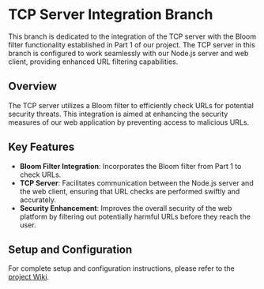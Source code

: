 # TCP Server Integration Branch

This branch is dedicated to the integration of the TCP server with the Bloom filter functionality established in Part 1 of our project. The TCP server in this branch is configured to work seamlessly with our Node.js server and web client, providing enhanced URL filtering capabilities.

## Overview

The TCP server utilizes a Bloom filter to efficiently check URLs for potential security threats. This integration is aimed at enhancing the security measures of our web application by preventing access to malicious URLs.

## Key Features

- **Bloom Filter Integration**: Incorporates the Bloom filter from Part 1 to check URLs.
- **TCP Server**: Facilitates communication between the Node.js server and the web client, ensuring that URL checks are performed swiftly and accurately.
- **Security Enhancement**: Improves the overall security of the web platform by filtering out potentially harmful URLs before they reach the user.

## Setup and Configuration

For complete setup and configuration instructions, please refer to the [project Wiki](https://github.com/TomerBeren/FooBook_Server/tree/tcp-server-main/wiki).

